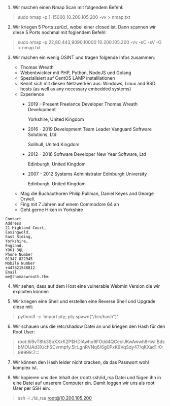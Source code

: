 1. Wir machen einen Nmap Scan mit folgendem Befehl:

>sudo nmap -p 1-15000 10.200.105.200 -vv > nmap.txt

2. Wir kriegen 5 Ports zurücl, wobei einer closed ist. Dann scannen wir diese 5 Ports nochmal mit foglendem Befehl:

>sudo nmap -p 22,80,443,9090,10000 10.200.105.200 -vv -sC -sV -O > nmap.txt

3. Wir machen ein wenig OSINT und tragen folgende Infos zusammen:

    - Thomas Wreath
    - Webentwickler mit PHP, Python, NodeJS und Golang
    - Spezialisiert auf CentOS LAMP installlationen
    - Kennt sich mit diesen Netzwerken aus: Windows, Linux and BSD hosts (as well as any necessary embedded systems)
    - Experience
        - 2019 - Present
            Freelance Developer
            Thomas Wreath Development

            Yorkshire, United Kingdom
        
        - 2016 - 2019
            Development Team Leader
            Vanguard Software Solutions, Ltd

            Solihull, United Kingdom
        
        - 2012 - 2016
            Software Developer
            New Year Software, Ltd

            Edinburgh, United Kingdom
        
        - 2007 - 2012
            Systems Administrator
            Edinburgh University

            Edinburgh, United Kingdom
    - Mag die Buchauthoren Philip Pullman, Daniel Keyes and George Orwell. 
    - Fing mit 7 Jahren auf einem Commodore 64 an
    - Geht gerne Hiken in Yorkshire
    
```
Contact
Address
21 Highland Court,
Easingwold,
East Riding,
Yorkshire,
England,
YO61 3QL
Phone Number
01347 822945
Mobile Number
+447821548812
Email
me@thomaswreath.thm
```

4. Wir sehen, dass auf dem Host eine vulnerable Webmin Version die wir exploiten können

5. Wir kriegen eine Shell und erstellen eine Reverse Shell und Upgrade diese mit:
>python3 -c 'import pty; pty.spawn("/bin/bash")'

6. Wir schauen uns die /etc/shadow Datei an und kriegen den Hash für den Root User:
>root:$6$i9vT8tk3SoXXxK2P$HDIAwho9FOdd4QCecIJKwAwwh8Hwl.BdsbMOUAd3X/chSCvrmpfy.5lrLgnRVNq6/6g0PxK9VqSdy47/qKXad1::0:99999:7:::

7. Wir können den Hash leider nicht cracken, da das Passwort wohl komplex ist. 

8. Wir kopieren uns den Inhalt der /root/.ssh/id_rsa Datei und fügen ihn in eine Datei auf unserem Computer ein. Damit loggen wir uns als root User per SSH ein:

>ssh -i ./id_rsa root@10.200.105.200

